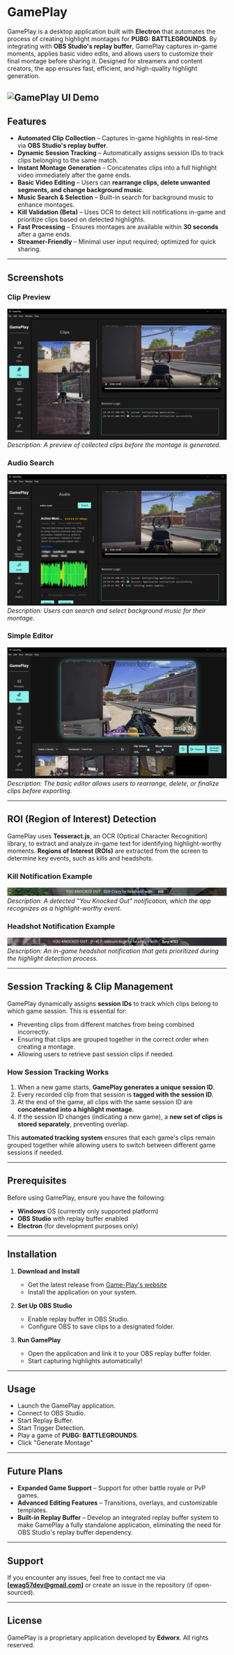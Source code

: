 # GamePlay

GamePlay is a desktop application built with **Electron** that automates the process of creating highlight montages for **PUBG: BATTLEGROUNDS**. By integrating with **OBS Studio's replay buffer**, GamePlay captures in-game moments, applies basic video edits, and allows users to customize their final montage before sharing it. Designed for streamers and content creators, the app ensures fast, efficient, and high-quality highlight generation.

![GamePlay UI Demo](https://github.com/1stbtln/Game-Play/blob/168a06ff518c3e697d83cfa43fd277190ca98eb5/Gameplay%20Demo%20Jif.gif)
---

## Features
- **Automated Clip Collection** – Captures in-game highlights in real-time via **OBS Studio's replay buffer**.
- **Dynamic Session Tracking** – Automatically assigns session IDs to track clips belonging to the same match.
- **Instant Montage Generation** – Concatenates clips into a full highlight video immediately after the game ends.
- **Basic Video Editing** – Users can **rearrange clips, delete unwanted segments, and change background music**.
- **Music Search & Selection** – Built-in search for background music to enhance montages.
- **Kill Validation (Beta)** – Uses OCR to detect kill notifications in-game and prioritize clips based on detected highlights.
- **Fast Processing** – Ensures montages are available within **30 seconds** after a game ends.
- **Streamer-Friendly** – Minimal user input required; optimized for quick sharing.

---

## Screenshots

### **Clip Preview**
![Clip Preview](https://github.com/1stbtln/Game-Play/blob/d27417ff48576c8203b6f1b0603a0f37a845224e/Screenshot%202025-01-28%20205912.png)  
_Description: A preview of collected clips before the montage is generated._

### **Audio Search**
![Audio Search](https://github.com/1stbtln/Game-Play/blob/b50a6eb0d598c862b66308c45fed621271e8432d/Screenshot%202025-01-28%20205939.png)  
_Description: Users can search and select background music for their montage._

### **Simple Editor**
![Simple Editor](https://github.com/1stbtln/Game-Play/blob/78af12e21dee1f107c5b5417ef6c219bbac51a1d/Screenshot%202025-01-28%20210000.png)  
_Description: The basic editor allows users to rearrange, delete, or finalize clips before exporting._

---

## ROI (Region of Interest) Detection

GamePlay uses **Tesseract.js**, an OCR (Optical Character Recognition) library, to extract and analyze in-game text for identifying highlight-worthy moments. **Regions of Interest (ROIs)** are extracted from the screen to determine key events, such as kills and headshots.

### **Kill Notification Example**
![Kill Notification ROI](https://github.com/1stbtln/Game-Play/blob/550903b5a2358de2467e3b99722091ea1d96eb6e/vPhoto_d209c078_1_2025-01-23T07-00-54-824Z.png)  
_Description: A detected "You Knocked Out" notification, which the app recognizes as a highlight-worthy event._

### **Headshot Notification Example**
![Headshot ROI](https://github.com/1stbtln/Game-Play/blob/e4579145902d1386e6535d3cf5cc09a64b72e751/vPhoto_f77fc0c1_1_2025-01-25T01-23-06-041Z.png)  
_Description: An in-game headshot notification that gets prioritized during the highlight detection process._

---

## **Session Tracking & Clip Management**

GamePlay dynamically assigns **session IDs** to track which clips belong to which game session. This is essential for:
- Preventing clips from different matches from being combined incorrectly.
- Ensuring that clips are grouped together in the correct order when creating a montage.
- Allowing users to retrieve past session clips if needed.

### **How Session Tracking Works**
1. When a new game starts, **GamePlay generates a unique session ID**.
2. Every recorded clip from that session is **tagged with the session ID**.
3. At the end of the game, all clips with the same session ID are **concatenated into a highlight montage**.
4. If the session ID changes (indicating a new game), a **new set of clips is stored separately**, preventing overlap.

This **automated tracking system** ensures that each game's clips remain grouped together while allowing users to switch between different game sessions if needed.

---

## **Prerequisites**
Before using GamePlay, ensure you have the following:
- **Windows** OS (currently only supported platform)
- **OBS Studio** with replay buffer enabled
- **Electron** (for development purposes only)

---

## **Installation**

1. **Download and Install**
   - Get the latest release from [Game-Play's website](https://www.game-play.gg/)
   - Install the application on your system.

2. **Set Up OBS Studio**
   - Enable replay buffer in OBS Studio.
   - Configure OBS to save clips to a designated folder.

3. **Run GamePlay**
   - Open the application and link it to your OBS replay buffer folder.
   - Start capturing highlights automatically!

---

## **Usage**
- Launch the GamePlay application.
- Connect to OBS Studio.
- Start Replay Buffer.
- Start Trigger Detection.
- Play a game of **PUBG: BATTLEGROUNDS**.
- Click "Generate Montage"

---

## **Future Plans**
- **Expanded Game Support** – Support for other battle royale or PvP games.
- **Advanced Editing Features** – Transitions, overlays, and customizable templates.
- **Built-in Replay Buffer** – Develop an integrated replay buffer system to make GamePlay a fully standalone application, eliminating the need for OBS Studio's replay buffer dependency.

---

## **Support**
If you encounter any issues, feel free to contact me via **[ewag57dev@gmail.com]** or create an issue in the repository (if open-sourced).

---

## **License**
GamePlay is a proprietary application developed by **Edworx**. All rights reserved.
